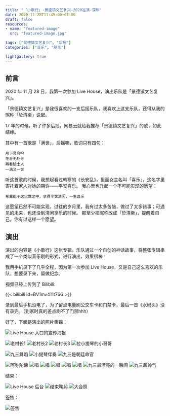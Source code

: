 ```yaml
---
title: "「小歌行」-景德镇文艺复兴-2020巡演-深圳"
date: 2020-11-28T11:49:00+08:00
draft: false
resources:
- name: "featured-image"
  src: "featured-image.jpg"

tags: ["景德镇文艺复兴", "后摇"]
categories: ["音乐", "随笔"]

lightgallery: true
---
```


## 前言

2020 年 11 月 28 日，我第一次参加 Live House，演出乐队是「景德镇文艺复兴」。

「景德镇文艺复兴」是我很喜欢的一支后摇乐队，我喜欢上这支乐队，还得从我的昵称「於清樂」说起。

17 年的时候，听了许多后摇，网易云就给我推荐「景德镇文艺复兴」的歌，如此结缘。

<!--more-->

其中有一首歌是「满世」，后摇嘛，歌词只有四句：

    月下灵鸟吟
    花香无处寻
    再看破土人
    一满又一世

听这首歌的时候，我想起看过韩寒的《长安乱》，里面女主名叫「喜乐」，这名字里寄托着家人对她的期许——平安喜乐。
我心里也升起一个不可能实现的愿望：

    希冀能于这尘世之中，享得半世清闲，一生喜乐

这愿望已然不可能实现，过往的岁月里，我有过太多苦恼，做过了太多错事；可遇见的未来，也还没到清闲享乐的时候。
那至少把昵称改成「於清樂」，提醒着自己，你有过这样一个愿望。

## 演出

演出的内容是《小歌行》这张专辑，乐队通过一个自创的神话故事，将整张专辑串成了一个类似音乐剧的形式，进行演出，效果很棒！

我用手机录下了几乎全程，因为第一次参加 Live House，又是自己这么喜欢的乐队，想要录下来，留做纪念。

视频已经上传到了 Bilibili:

{{< bilibili id=BV1mv411t76G >}}

录到最后手机没电了，为了留点电量刷公交车卡和门禁卡，最后一首《水码头》没有录完。（到家时真的差点刷不了门禁hhh）


好了，下面是演出的照片集锦：

![](https://cdn.jsdelivr.net/gh/ryan4yin/ryan4yin.space@gh-pages/images/jingdezhen-renaissance-band/968138-20201128113509598-520668629.jpg "Live House 入口的宣传海报")


![](https://cdn.jsdelivr.net/gh/ryan4yin/ryan4yin.space@gh-pages/images/jingdezhen-renaissance-band/968138-20201128113624303-2016722864.jpg "老村长1")
![](https://cdn.jsdelivr.net/gh/ryan4yin/ryan4yin.space@gh-pages/images/jingdezhen-renaissance-band/968138-20201128113628764-1153463538.jpg "老村长2")
![](https://cdn.jsdelivr.net/gh/ryan4yin/ryan4yin.space@gh-pages/images/jingdezhen-renaissance-band/968138-20201128113638014-1594750779.jpg "老村长3")
![](https://cdn.jsdelivr.net/gh/ryan4yin/ryan4yin.space@gh-pages/images/jingdezhen-renaissance-band/968138-20201128114120474-1364776540.jpg "拉小提琴的小哥哥")

![](https://cdn.jsdelivr.net/gh/ryan4yin/ryan4yin.space@gh-pages/images/jingdezhen-renaissance-band/968138-20201128114814888-740961187.jpg "九三舞蹈")
![](https://cdn.jsdelivr.net/gh/ryan4yin/ryan4yin.space@gh-pages/images/jingdezhen-renaissance-band/968138-20201128114128067-1544370442.jpg "小提琴伴奏")
![](https://cdn.jsdelivr.net/gh/ryan4yin/ryan4yin.space@gh-pages/images/jingdezhen-renaissance-band/968138-20201128114139889-1898640004.jpg "九三是朝廷命官")

![](https://cdn.jsdelivr.net/gh/ryan4yin/ryan4yin.space@gh-pages/images/jingdezhen-renaissance-band/968138-20201128114147861-2104586359.jpg "阿弥陀佛")
![](https://cdn.jsdelivr.net/gh/ryan4yin/ryan4yin.space@gh-pages/images/jingdezhen-renaissance-band/968138-20201128114155271-1084407368.jpg "唱")
![](https://cdn.jsdelivr.net/gh/ryan4yin/ryan4yin.space@gh-pages/images/jingdezhen-renaissance-band/968138-20201128114227530-1597188845.jpg "唱")
![](https://cdn.jsdelivr.net/gh/ryan4yin/ryan4yin.space@gh-pages/images/jingdezhen-renaissance-band/968138-20201128114241120-99677935.jpg "唱")
![](https://cdn.jsdelivr.net/gh/ryan4yin/ryan4yin.space@gh-pages/images/jingdezhen-renaissance-band/968138-20201128114247824-172194041.jpg "唱")
![](https://cdn.jsdelivr.net/gh/ryan4yin/ryan4yin.space@gh-pages/images/jingdezhen-renaissance-band/968138-20201128114253686-145509147.jpg "唱")
![](https://cdn.jsdelivr.net/gh/ryan4yin/ryan4yin.space@gh-pages/images/jingdezhen-renaissance-band/968138-20201128114300937-1249145761.jpg "九三最漂亮的一瞬间")
![](https://cdn.jsdelivr.net/gh/ryan4yin/ryan4yin.space@gh-pages/images/jingdezhen-renaissance-band/968138-20201128114309169-866899330.jpg "九三超帅气")

结束：

![](https://cdn.jsdelivr.net/gh/ryan4yin/ryan4yin.space@gh-pages/images/jingdezhen-renaissance-band/968138-20201128114357231-542104843.jpg "Live House 后台")
![](https://cdn.jsdelivr.net/gh/ryan4yin/ryan4yin.space@gh-pages/images/jingdezhen-renaissance-band/968138-20201128114431651-1177933036.jpg "结束鞠躬")
![](https://cdn.jsdelivr.net/gh/ryan4yin/ryan4yin.space@gh-pages/images/jingdezhen-renaissance-band/968138-20201128114503863-1307895977.jpg "大合照")

签售：

![](https://cdn.jsdelivr.net/gh/ryan4yin/ryan4yin.space@gh-pages/images/jingdezhen-renaissance-band/968138-20201128114723297-452926719.jpg "签售")
